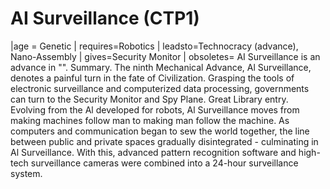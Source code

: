 # AI Surveillance (CTP1)

 |age = Genetic
 | requires=Robotics
 | leadsto=Technocracy (advance), Nano-Assembly
 | gives=Security Monitor
 | obsoletes=
AI Surveillance is an advance in "".
Summary.
The ninth Mechanical Advance, Al Surveillance, denotes a painful turn in the fate of Civilization. Grasping the tools of electronic surveillance and computerized data processing, governments can turn to the Security Monitor and Spy Plane.
Great Library entry.
Evolving from the Al developed for robots, Al Surveillance moves from making machines follow man to making man follow the machine. As computers and communication began to sew the world together, the line between public and private spaces gradually disintegrated - culminating in Al Surveillance. With this, advanced pattern recognition software and high-tech surveillance cameras were combined into a 24-hour surveillance system.